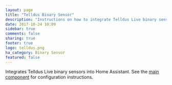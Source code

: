 ```yaml
---
layout: page
title: "Telldus Binary Sensor"
description: "Instructions on how to integrate Telldus Live binary sensors into Home Assistant."
date: 2017-10-24 10:09
sidebar: true
comments: false
sharing: true
footer: true
logo: telldus.png
ha_category: Binary Sensor
featured: false
---
```


Integrates Telldus Live binary sensors into Home Assistant. See the [main component](/components/tellduslive/) for configuration instructions.
